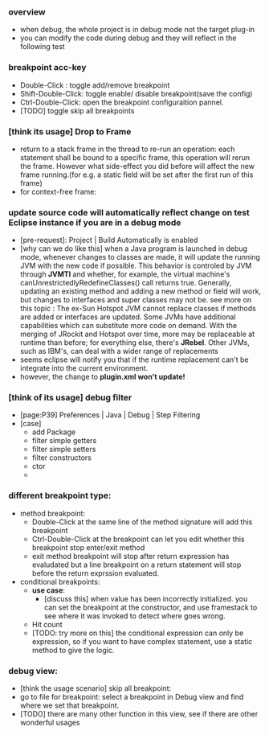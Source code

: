 ### overview
* when debug, the whole project is in debug mode not the target plug-in
* you can modify the code during debug and they will reflect in the following test



### breakpoint acc-key
* Double-Click : toggle add/remove breakpoint
* Shift-Double-Click: toggle enable/ disable breakpoint(save the config)
* Ctrl-Double-Click:  open the breakpoint configuraition pannel.
* [TODO] toggle skip all breakpoints



### [think its usage] Drop to Frame
* return to a stack frame in the thread to re-run an operation: each statement shall be bound to a specific frame, this operation will rerun the frame. However what side-effect you did before will affect the new frame running.(for e.g. a static field will be set after the first run of this frame)
* for context-free frame: 


###  update source code will automatically reflect change on test Eclipse instance if you are in a debug mode
* [pre-request]: Project | Build Automatically is enabled
* [why can we do like this] when a Java program is launched in debug mode, whenever changes to classes are made, it will update the running JVM with the new code if possible. This behavior is controled by JVM through **JVMTI** and whether, for example, the
virtual machine's canUnrestrictedlyRedefineClasses() call returns true. Generally, updating an existing method and adding a new method or field will work, but changes to interfaces and super classes may not be. 
see more on this topic : 
The ex-Sun Hotspot JVM cannot replace classes if methods are added or
interfaces are updated. Some JVMs have additional capabilities which can
substitute more code on demand. With the merging of JRockit and Hotspot
over time, more may be replaceable at runtime than before; for everything
else, there's **JRebel**.
Other JVMs, such as IBM's, can deal with a wider range of replacements
* seems eclipse will notify you that if the runtime replacement can't be integrate into the current environment.
* however, the change to **plugin.xml won't update!**

### [think of its usage] debug filter
* [page:P39] Preferences | Java | Debug | Step Filtering
* [case]
  *  add Package
  *  filter simple getters
  *  filter simple setters
  *  filter constructors
  *  ctor
  *  
  
### different breakpoint type:
* method breakpoint: 
  * Double-Click at the same line of the method signature will add this breakpoint
  * Ctrl-Double-Click at the breakpoint can let you edit whether this breakpoint stop enter/exit method
  * exit method breakpoint will stop after return expression has evaludated but a line breakpoint on a return statement will stop before the return exprssion evaluated.
* conditional breakpoints:
  * **use case**: 
    * [discuss this] when value has been incorrectly initialized. you can set the breakpoint at the constructor, and use framestack to see where it was invoked to detect where goes wrong.
  * Hit count
  * [TODO: try more on this] the conditional expression can only be expression, so if you want to have complex statement, use a static method to give the logic.
  

### debug view:
* [think the usage scenario] skip all breakpoint:
* go to file for breakpoint: select a breakpoint in Debug view and find where we set that breakpoint.
* [TODO] there are many other function in this view, see if there are other wonderful usages

